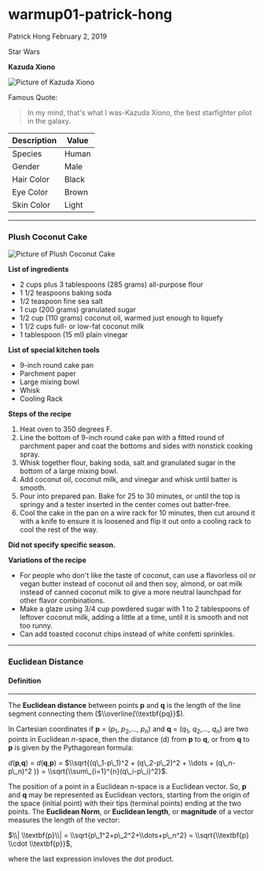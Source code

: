 warmup01-patrick-hong
================
Patrick Hong
February 2, 2019

Star Wars

**Kazuda Xiono**

![Picture of Kazuda Xiono](https://vignette.wikia.nocookie.net/starwars/images/a/a3/Kazuda.jpg/revision/latest?cb=20180830051228)

Famous Quote:

> In my mind, that's what I was-Kazuda Xiono, the best starfighter pilot in the galaxy.

| Description | Value |
|-------------|-------|
| Species     | Human |
| Gender      | Male  |
| Hair Color  | Black |
| Eye Color   | Brown |
| Skin Color  | Light |

------------------------------------------------------------------------

### Plush Coconut Cake

![Picture of Plush Coconut Cake](https://farm8.staticflickr.com/7907/46776031942_a6fdd65918_k.jpg)

**List of ingredients**

-   2 cups plus 3 tablespoons (285 grams) all-purpose flour
-   1 1/2 teaspoons baking soda
-   1/2 teaspoon fine sea salt
-   1 cup (200 grams) granulated sugar
-   1/2 cup (110 grams) coconut oil, warmed just enough to liquefy
-   1 1/2 cups full- or low-fat coconut milk
-   1 tablespoon (15 ml) plain vinegar

**List of special kitchen tools**

-   9-inch round cake pan
-   Parchment paper
-   Large mixing bowl
-   Whisk
-   Cooling Rack

**Steps of the recipe**

1.  Heat oven to 350 degrees F.
2.  Line the bottom of 9-inch round cake pan with a fitted round of parchment paper and coat the bottoms and sides with nonstick cooking spray.
3.  Whisk together flour, baking soda, salt and granulated sugar in the bottom of a large mixing bowl.
4.  Add coconut oil, coconut milk, and vinegar and whisk until batter is smooth.
5.  Pour into prepared pan. Bake for 25 to 30 minutes, or until the top is springy and a tester inserted in the center comes out batter-free.
6.  Cool the cake in the pan on a wire rack for 10 minutes, then cut around it with a knife to ensure it is loosened and flip it out onto a cooling rack to cool the rest of the way.

**Did not specify specific season.**

**Variations of the recipe**

-   For people who don't like the taste of coconut, can use a flavorless oil or vegan butter instead of coconut oil and then soy, almond, or oat milk instead of canned coconut milk to give a more neutral launchpad for other flavor combinations.
-   Make a glaze using 3/4 cup powdered sugar with 1 to 2 tablespoons of leftover coconut milk, adding a little at a time, until it is smooth and not too runny.
-   Can add toasted coconut chips instead of white confetti sprinkles.

------------------------------------------------------------------------

### Euclidean Distance

#### Definition

------------------------------------------------------------------------

The **Euclidean distance** between points **p** and **q** is the length of the line segment connecting them ($\\overline{\\textbf{pq}}$).

In Cartesian coordinates if **p** = (*p*<sub>1</sub>, *p*<sub>2</sub>,..., *p*<sub>*n*</sub>) and **q** = (*q*<sub>1</sub>, *q*<sub>2</sub>,..., *q*<sub>*n*</sub>) are two points in Euclidean *n*-space, then the distance (d) from **p** to **q**, or from **q** to **p** is given by the Pythagorean formula:

*d*(**p**,**q**) = *d*(**q**,**p**) = $\\sqrt{(q\_1-p\_1)^2 + (q\_2-p\_2)^2 + \\dots + (q\_n-p\_n)^2 )} = \\sqrt{\\sum\_{i=1}^{n}(q\_i-p\_i)^2}$.

The position of a point in a Euclidean *n*-space is a Euclidean vector. So, **p** and **q** may be represented as Euclidean vectors, starting from the origin of the space (initial point) with their tips (terminal points) ending at the two points. The **Euclidean Norm**, or **Euclidean length**, or **magnitude** of a vector measures the length of the vector:

$\\| \\textbf{p}\\| = \\sqrt{p\_1^2+p\_2^2+\\dots+p\_n^2} = \\sqrt{\\textbf{p} \\cdot \\textbf{p}}$,

where the last expression invloves the dot product.
